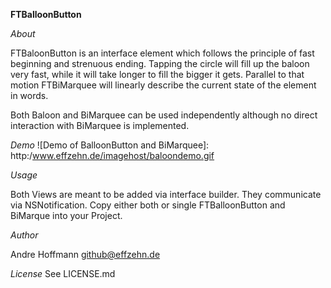 **FTBalloonButton**

_About_

FTBaloonButton is an interface element which follows the principle of fast beginning and strenuous ending. Tapping the circle will fill up the baloon very fast, while it will take longer to fill the bigger it gets.
Parallel to that motion FTBiMarquee will linearly describe the current state of the element in words.

Both Baloon and BiMarquee can be used independently although no direct interaction with BiMarquee is implemented.

_Demo_
![Demo of BalloonButton and BiMarquee]: http:/www.effzehn.de/imagehost/baloondemo.gif

_Usage_

Both Views are meant to be added via interface builder. They communicate via NSNotification.
Copy either both or single FTBalloonButton and BiMarque into your Project.

_Author_

Andre Hoffmann
github@effzehn.de

_License_
See LICENSE.md
